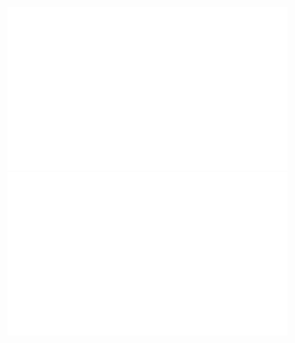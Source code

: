 ![](https://raw.githubusercontent.com/GameboyVlol/Gameboy/master/generated/overview.svg#gh-dark-mode-only)
![](https://raw.githubusercontent.com/GameboyVlol/Gameboy/master/generated/languages.svg#gh-dark-mode-only)
